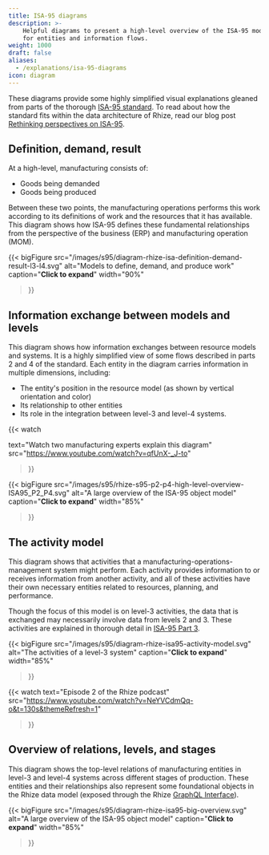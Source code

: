 ```yaml
---
title: ISA-95 diagrams
description: >-
    Helpful diagrams to present a high-level overview of the ISA-95 models
    for entities and information flows.
weight: 1000
draft: false
aliases:
  - /explanations/isa-95-diagrams
icon: diagram
---
```


These diagrams provide some highly simplified visual explanations gleaned from parts of the thorough [ISA-95 standard](https://www.isa.org/store?query=isa95).
To read about how the standard fits within the data architecture of Rhize, read our blog post [Rethinking perspectives on ISA-95](https://rhize.com/blog/reframing-perspective-on-isa95/).

## Definition, demand, result

At a high-level, manufacturing consists of:
- Goods being demanded
- Goods being produced

Between these two points, the manufacturing operations performs this work according to its definitions
of work and the resources that it has available.
This diagram shows how ISA-95 defines these fundamental relationships from the perspective of the business (ERP) and manufacturing operation (MOM).


{{< bigFigure
src="/images/s95/diagram-rhize-isa-definition-demand-result-l3-l4.svg"
alt="Models to define, demand, and produce work"
caption="**Click to expand**"
width="90%"
>}}

## Information exchange between models and levels

This diagram shows how information exchanges between resource models and systems.
It is a highly simplified view of some flows described in parts 2 and 4 of the standard.
Each entity in the diagram carries information in multiple dimensions, including:
- The entity's position in the resource model (as shown by vertical orientation and color)
- Its relationship to other entities
- Its role in the integration between level-3 and level-4 systems.

{{< watch 

text="Watch two manufacturing experts explain this diagram"
src="https://www.youtube.com/watch?v=qfUnX-_J-to"

 >}}

{{< bigFigure
src="/images/s95/rhize-s95-p2-p4-high-level-overview-ISA95_P2_P4.svg"
alt="A large overview of the ISA-95 object model"
caption="**Click to expand**"
width="85%"
>}}

## The activity model

This diagram shows that activities that a manufacturing-operations-management system might perform.
Each activity provides information to or receives information from another activity, and all of these activities have their own necessary entities related to resources, planning, and performance.

Though the focus of this model is on level-3 activities, the data that is exchanged may necessarily involve data from levels 2 and 3.
These activities are explained in thorough detail in [ISA-95 Part 3](https://webstore.ansi.org/standards/isa/ansiisa9500032013).

{{< bigFigure
src="/images/s95/diagram-rhize-isa95-activity-model.svg"
alt="The activities of a level-3 system"
caption="**Click to expand**"
width="85%"
>}}

{{< watch
text="Episode 2 of the Rhize podcast"
src="https://www.youtube.com/watch?v=NeYVCdmQq-o&t=130s&themeRefresh=1"
>}}



## Overview of relations, levels, and stages

This diagram shows the top-level relations of manufacturing entities in level-3 and level-4 systems across different stages of production. 
These entities and their relationships also represent some foundational objects in the Rhize data model (exposed through the Rhize [GraphQL Interface](/how-to/gql/)).

{{< bigFigure
src="/images/s95/diagram-rhize-isa95-big-overview.svg"
alt="A large overview of the ISA-95 object model"
caption="**Click to expand**"
width="85%"
>}}


